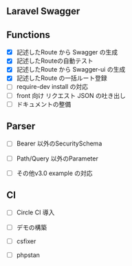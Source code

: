 ## Laravel Swagger

## Functions 

- [x] 記述したRoute から Swagger の生成
- [x] 記述したRouteの自動テスト
- [x] 記述したRoute から Swagger-ui の生成
- [x] 記述したRoute の一括ルート登録
- [ ] require-dev install の対応
- [ ] front 向け リクエスト JSON の吐き出し
- [ ] ドキュメントの整備

## Parser 

- [ ] Bearer 以外のSecuritySchema 
- [ ] Path/Query 以外のParameter
- [ ] その他v3.0 example の対応


## CI 

- [ ] Circle CI 導入
- [ ] デモの構築
- [ ] csfixer
- [ ] phpstan 


